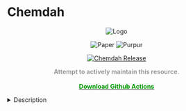 # Chemdah

<div align="center">

![Logo](https://github.com/shuiqing2046/Chemdah/assets/28628358/4bae5ec8-a24a-4a9b-bdaf-3aaaaa2a9918)

![Paper](https://cdn.jsdelivr.net/gh/intergrav/devins-badges/assets/compact/supported/paper_vector.svg)
![Purpur](https://cdn.jsdelivr.net/gh/intergrav/devins-badges/assets/compact/supported/purpur_vector.svg)

[![Chemdah Release](https://github.com/shuiqing2046/Chemdah/actions/workflows/build.yml/badge.svg)](https://github.com/shuiqing2046/Chemdah/actions/workflows/release.yml)
  <p align="center">
    <strong style="color:#999999;">Attempt to actively maintain this resource.</strong>
    <br />
    <br />
    <a href="https://github.com/shuiqing2046/Chemdah/actions"><strong><span style="color:#009900;">Download Github Actions</span></strong></a>
    <br />
  </p>

</div>

<details>
<summary>Description</summary>

---

Chemdah 似乎已被放弃并不再提供访问,因而我尝试维护后续版本的简单支持性更新.

Chemdah seems to have been abandoned and no longer provides access, so I am attempting to maintain a simple support update for subsequent versions.

---

Chemdah 是免费的，但我们不提供 jar 文件，你可以通过以下步骤自行构建插件。

**Windows 平台**
```shell
gradlew.bat clean build
```

**macOS/Linux 平台**
```shell
./gradlew clean build
```

# Chemdah 对比 其他插件
> 数据来源: BetonQuest

| Feature | Chemdah                    | BetonQuest | Quests | BeautyQuests | QuestCreator | MangoQuest |
| --- |----------------------------| --- | --- | --- | --- | --- |
| 免费使用 | ✅ (¥198)                   | ✅ | ✅ | ✅ | ❌ (¥131.25) | ✅
| 开源 | ✅                          | ✅ | ✅ | ✅ | ❌ | ✅
| API | ✅                          | ✅ | ✅ | ✅ | ❌ (闭源) | ✅
| 版本支持 | 1.9-1.20.1                 | 1.13.2-1.16.5 | 1.7-1.16.5 | 1.11-1.16.5 | 1.7-1.16.5 | 1.13-1.16.5
| 数据库支持 | SQLite & MySQL & MongoDB   | SQLite & MySQL | ❌ | MySQL | MySQL | MySQL & MongoDB
| 多人任务 | ✅                          | ❌ | ❌ | ❌ | ❓ | ❌
| 多分支对话 | ✅                          | ✅ | ❓ | ❓| ✅ | ❓
| 客户端 NPC | ✅ (Adyeshach)              | ✅ | ❓ | ❓| ✅ | ❓
| 有组织的文件结构 | ✅                          | ✅ | ❌ | ❓ | ✅ | ✅
| 基于可编程的脚本 | ✅                          | ❌ | ❌ | ❌ | ❌ | ❌
| 自动化任务分发 | ✅ 自动化组件 (Automation Addon) | ❌ 全局事件 (Static Events) | ✅ 计划任务 (Planner) | ❌ | ✅ 任务激活器 (Activators) | ❌
| 沉浸式任务追踪 | ✅ 追踪组件 (Track Addon)       | ❌ 任务手册 (Journal) | ❌ | ❌ | ❌ | ❌
| 自定义通知系统 | ✅ 脚本代理 (Kether)            | ✅ Notify IO | ❌ | ❌ | ❌ | ❌

**JavaDoc**：https://jd.ptms.ink/chemdah

**[Blockdb [Download]](http://ptms.ink:8081/repository/maven-releases/ink/ptms/Blockdb/1.1.0/Blockdb-1.1.0.jar)**
</details>